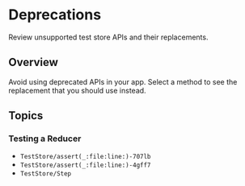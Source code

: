 # Deprecations

Review unsupported test store APIs and their replacements.

## Overview

Avoid using deprecated APIs in your app. Select a method to see the replacement that you should use instead.

## Topics

### Testing a Reducer

- ``TestStore/assert(_:file:line:)-707lb``
- ``TestStore/assert(_:file:line:)-4gff7``
- ``TestStore/Step``
